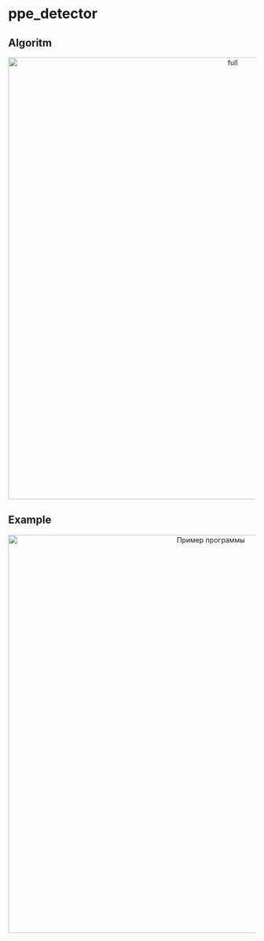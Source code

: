 # ppe_detector

## Algoritm
<p align="center">
  <img width="898" alt="full" src="https://github.com/level0rd/ppe_detector/assets/45522296/4779932e-5c1a-4b5d-a62a-f7976c135a92.png"> 
</p>


## Example
<p align="center">
  <img width="809" alt="Пример программы" src="https://github.com/level0rd/ppe_detector/assets/45522296/b53e89bc-273b-4096-a65b-4ff5ee80cdbf.png">
</p>
